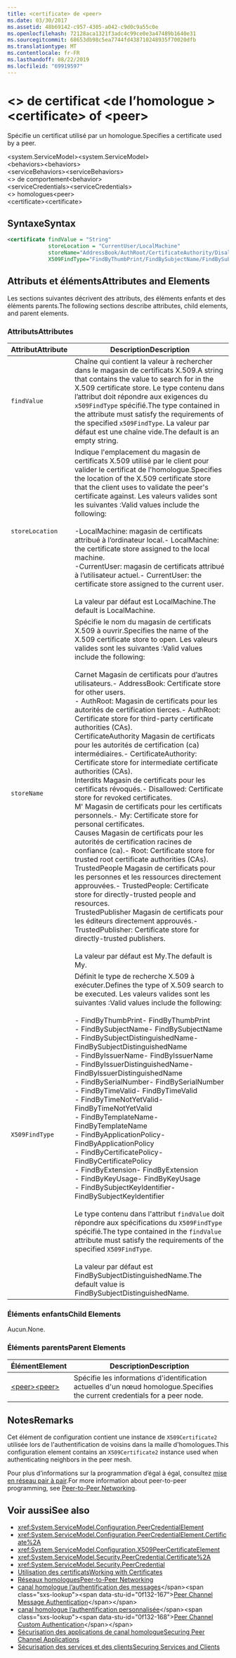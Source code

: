 ```yaml
---
title: <certificate> de <peer>
ms.date: 03/30/2017
ms.assetid: 48b69142-c957-4305-a042-c9d0c9a55c0e
ms.openlocfilehash: 72128aca1321f3adc4c99ce0e3a47489b1640e31
ms.sourcegitcommit: 68653db98c5ea7744fd438710248935f70020dfb
ms.translationtype: MT
ms.contentlocale: fr-FR
ms.lasthandoff: 08/22/2019
ms.locfileid: "69919597"
---
```

# <a name="certificate-of-peer"></a><span data-ttu-id="0f132-102">\<> de certificat \<de l’homologue ></span><span class="sxs-lookup"><span data-stu-id="0f132-102">\<certificate> of \<peer></span></span>
<span data-ttu-id="0f132-103">Spécifie un certificat utilisé par un homologue.</span><span class="sxs-lookup"><span data-stu-id="0f132-103">Specifies a certificate used by a peer.</span></span>  
  
 <span data-ttu-id="0f132-104">\<system.ServiceModel></span><span class="sxs-lookup"><span data-stu-id="0f132-104">\<system.ServiceModel></span></span>  
<span data-ttu-id="0f132-105">\<behaviors></span><span class="sxs-lookup"><span data-stu-id="0f132-105">\<behaviors></span></span>  
<span data-ttu-id="0f132-106">\<serviceBehaviors></span><span class="sxs-lookup"><span data-stu-id="0f132-106">\<serviceBehaviors></span></span>  
<span data-ttu-id="0f132-107">\<> de comportement</span><span class="sxs-lookup"><span data-stu-id="0f132-107">\<behavior></span></span>  
<span data-ttu-id="0f132-108">\<serviceCredentials></span><span class="sxs-lookup"><span data-stu-id="0f132-108">\<serviceCredentials></span></span>  
<span data-ttu-id="0f132-109">\<> homologues</span><span class="sxs-lookup"><span data-stu-id="0f132-109">\<peer></span></span>  
<span data-ttu-id="0f132-110">\<certificate></span><span class="sxs-lookup"><span data-stu-id="0f132-110">\<certificate></span></span>  
  
## <a name="syntax"></a><span data-ttu-id="0f132-111">Syntaxe</span><span class="sxs-lookup"><span data-stu-id="0f132-111">Syntax</span></span>  
  
```xml  
<certificate findValue = "String"
             storeLocation = "CurrentUser/LocalMachine"
             storeName="AddressBook/AuthRoot/CertificateAuthority/Disallowed/My/Root/TrustedPeople/TrustedPublisher"
             X509FindType="FindByThumbPrint/FindBySubjectName/FindBySubjectDistinguishedName/FindByIssuerName/FindByIssuerDistinguishedName/FindBySerialNumber/FindByTimeValid/FindByTimeNotYetValid/FindByTemplateName/FindByApplicationPolicy/FindByCertificatePolicy/FindByExtension/FindByKeyUsage/FindBySubjectKeyIdentifier" />
```  
  
## <a name="attributes-and-elements"></a><span data-ttu-id="0f132-112">Attributs et éléments</span><span class="sxs-lookup"><span data-stu-id="0f132-112">Attributes and Elements</span></span>  
 <span data-ttu-id="0f132-113">Les sections suivantes décrivent des attributs, des éléments enfants et des éléments parents.</span><span class="sxs-lookup"><span data-stu-id="0f132-113">The following sections describe attributes, child elements, and parent elements.</span></span>  
  
### <a name="attributes"></a><span data-ttu-id="0f132-114">Attributs</span><span class="sxs-lookup"><span data-stu-id="0f132-114">Attributes</span></span>  
  
|<span data-ttu-id="0f132-115">Attribut</span><span class="sxs-lookup"><span data-stu-id="0f132-115">Attribute</span></span>|<span data-ttu-id="0f132-116">Description</span><span class="sxs-lookup"><span data-stu-id="0f132-116">Description</span></span>|  
|---------------|-----------------|  
|`findValue`|<span data-ttu-id="0f132-117">Chaîne qui contient la valeur à rechercher dans le magasin de certificats X.509.</span><span class="sxs-lookup"><span data-stu-id="0f132-117">A string that contains the value to search for in the X.509 certificate store.</span></span> <span data-ttu-id="0f132-118">Le type contenu dans l’attribut doit répondre aux exigences du `x509FindType` spécifié.</span><span class="sxs-lookup"><span data-stu-id="0f132-118">The type contained in the attribute must satisfy the requirements of the specified `x509FindType`.</span></span> <span data-ttu-id="0f132-119">La valeur par défaut est une chaîne vide.</span><span class="sxs-lookup"><span data-stu-id="0f132-119">The default is an empty string.</span></span>|  
|`storeLocation`|<span data-ttu-id="0f132-120">Indique l'emplacement du magasin de certificats X.509 utilisé par le client pour valider le certificat de l'homologue.</span><span class="sxs-lookup"><span data-stu-id="0f132-120">Specifies the location of the X.509 certificate store that the client uses to validate the peer's certificate against.</span></span> <span data-ttu-id="0f132-121">Les valeurs valides sont les suivantes :</span><span class="sxs-lookup"><span data-stu-id="0f132-121">Valid values include the following:</span></span><br /><br /> <span data-ttu-id="0f132-122">-LocalMachine: magasin de certificats attribué à l’ordinateur local.</span><span class="sxs-lookup"><span data-stu-id="0f132-122">-   LocalMachine: the certificate store assigned to the local machine.</span></span><br /><span data-ttu-id="0f132-123">-CurrentUser: magasin de certificats attribué à l’utilisateur actuel.</span><span class="sxs-lookup"><span data-stu-id="0f132-123">-   CurrentUser: the certificate store assigned to the current user.</span></span><br /><br /> <span data-ttu-id="0f132-124">La valeur par défaut est LocalMachine.</span><span class="sxs-lookup"><span data-stu-id="0f132-124">The default is LocalMachine.</span></span>|  
|`storeName`|<span data-ttu-id="0f132-125">Spécifie le nom du magasin de certificats X.509 à ouvrir.</span><span class="sxs-lookup"><span data-stu-id="0f132-125">Specifies the name of the X.509 certificate store to open.</span></span> <span data-ttu-id="0f132-126">Les valeurs valides sont les suivantes :</span><span class="sxs-lookup"><span data-stu-id="0f132-126">Valid values include the following:</span></span><br /><br /> <span data-ttu-id="0f132-127">Carnet Magasin de certificats pour d’autres utilisateurs.</span><span class="sxs-lookup"><span data-stu-id="0f132-127">-   AddressBook: Certificate store for other users.</span></span><br /><span data-ttu-id="0f132-128">-   AuthRoot: Magasin de certificats pour les autorités de certification tierces.</span><span class="sxs-lookup"><span data-stu-id="0f132-128">-   AuthRoot: Certificate store for third-party certificate authorities (CAs).</span></span><br /><span data-ttu-id="0f132-129">CertificateAuthority Magasin de certificats pour les autorités de certification (ca) intermédiaires.</span><span class="sxs-lookup"><span data-stu-id="0f132-129">-   CertificateAuthority: Certificate store for intermediate certificate authorities (CAs).</span></span><br /><span data-ttu-id="0f132-130">Interdits Magasin de certificats pour les certificats révoqués.</span><span class="sxs-lookup"><span data-stu-id="0f132-130">-   Disallowed: Certificate store for revoked certificates.</span></span><br /><span data-ttu-id="0f132-131">M' Magasin de certificats pour les certificats personnels.</span><span class="sxs-lookup"><span data-stu-id="0f132-131">-   My: Certificate store for personal certificates.</span></span><br /><span data-ttu-id="0f132-132">Causes Magasin de certificats pour les autorités de certification racines de confiance (ca).</span><span class="sxs-lookup"><span data-stu-id="0f132-132">-   Root: Certificate store for trusted root certificate authorities (CAs).</span></span><br /><span data-ttu-id="0f132-133">TrustedPeople Magasin de certificats pour les personnes et les ressources directement approuvées.</span><span class="sxs-lookup"><span data-stu-id="0f132-133">-   TrustedPeople: Certificate store for directly-trusted people and resources.</span></span><br /><span data-ttu-id="0f132-134">TrustedPublisher Magasin de certificats pour les éditeurs directement approuvés.</span><span class="sxs-lookup"><span data-stu-id="0f132-134">-   TrustedPublisher: Certificate store for directly-trusted publishers.</span></span><br /><br /> <span data-ttu-id="0f132-135">La valeur par défaut est My.</span><span class="sxs-lookup"><span data-stu-id="0f132-135">The default is My.</span></span>|  
|`X509FindType`|<span data-ttu-id="0f132-136">Définit le type de recherche X.509 à exécuter.</span><span class="sxs-lookup"><span data-stu-id="0f132-136">Defines the type of X.509 search to be executed.</span></span> <span data-ttu-id="0f132-137">Les valeurs valides sont les suivantes :</span><span class="sxs-lookup"><span data-stu-id="0f132-137">Valid values include the following:</span></span><br /><br /> <span data-ttu-id="0f132-138">-   FindByThumbPrint</span><span class="sxs-lookup"><span data-stu-id="0f132-138">-   FindByThumbPrint</span></span><br /><span data-ttu-id="0f132-139">-   FindBySubjectName</span><span class="sxs-lookup"><span data-stu-id="0f132-139">-   FindBySubjectName</span></span><br /><span data-ttu-id="0f132-140">-   FindBySubjectDistinguishedName</span><span class="sxs-lookup"><span data-stu-id="0f132-140">-   FindBySubjectDistinguishedName</span></span><br /><span data-ttu-id="0f132-141">-   FindByIssuerName</span><span class="sxs-lookup"><span data-stu-id="0f132-141">-   FindByIssuerName</span></span><br /><span data-ttu-id="0f132-142">-   FindByIssuerDistinguishedName</span><span class="sxs-lookup"><span data-stu-id="0f132-142">-   FindByIssuerDistinguishedName</span></span><br /><span data-ttu-id="0f132-143">-   FindBySerialNumber</span><span class="sxs-lookup"><span data-stu-id="0f132-143">-   FindBySerialNumber</span></span><br /><span data-ttu-id="0f132-144">-   FindByTimeValid</span><span class="sxs-lookup"><span data-stu-id="0f132-144">-   FindByTimeValid</span></span><br /><span data-ttu-id="0f132-145">-   FindByTimeNotYetValid</span><span class="sxs-lookup"><span data-stu-id="0f132-145">-   FindByTimeNotYetValid</span></span><br /><span data-ttu-id="0f132-146">-   FindByTemplateName</span><span class="sxs-lookup"><span data-stu-id="0f132-146">-   FindByTemplateName</span></span><br /><span data-ttu-id="0f132-147">-   FindByApplicationPolicy</span><span class="sxs-lookup"><span data-stu-id="0f132-147">-   FindByApplicationPolicy</span></span><br /><span data-ttu-id="0f132-148">-   FindByCertificatePolicy</span><span class="sxs-lookup"><span data-stu-id="0f132-148">-   FindByCertificatePolicy</span></span><br /><span data-ttu-id="0f132-149">-   FindByExtension</span><span class="sxs-lookup"><span data-stu-id="0f132-149">-   FindByExtension</span></span><br /><span data-ttu-id="0f132-150">-   FindByKeyUsage</span><span class="sxs-lookup"><span data-stu-id="0f132-150">-   FindByKeyUsage</span></span><br /><span data-ttu-id="0f132-151">-   FindBySubjectKeyIdentifier</span><span class="sxs-lookup"><span data-stu-id="0f132-151">-   FindBySubjectKeyIdentifier</span></span><br /><br /> <span data-ttu-id="0f132-152">Le type contenu dans l'attribut `findValue` doit répondre aux spécifications du `X509FindType` spécifié.</span><span class="sxs-lookup"><span data-stu-id="0f132-152">The type contained in the `findValue` attribute must satisfy the requirements of the specified `X509FindType`.</span></span><br /><br /> <span data-ttu-id="0f132-153">La valeur par défaut est FindBySubjectDistinguishedName.</span><span class="sxs-lookup"><span data-stu-id="0f132-153">The default value is FindBySubjectDistinguishedName.</span></span>|  
  
### <a name="child-elements"></a><span data-ttu-id="0f132-154">Éléments enfants</span><span class="sxs-lookup"><span data-stu-id="0f132-154">Child Elements</span></span>  
 <span data-ttu-id="0f132-155">Aucun.</span><span class="sxs-lookup"><span data-stu-id="0f132-155">None.</span></span>  
  
### <a name="parent-elements"></a><span data-ttu-id="0f132-156">Éléments parents</span><span class="sxs-lookup"><span data-stu-id="0f132-156">Parent Elements</span></span>  
  
|<span data-ttu-id="0f132-157">Élément</span><span class="sxs-lookup"><span data-stu-id="0f132-157">Element</span></span>|<span data-ttu-id="0f132-158">Description</span><span class="sxs-lookup"><span data-stu-id="0f132-158">Description</span></span>|  
|-------------|-----------------|  
|[<span data-ttu-id="0f132-159">\<peer></span><span class="sxs-lookup"><span data-stu-id="0f132-159">\<peer></span></span>](peer-of-servicecredentials.md)|<span data-ttu-id="0f132-160">Spécifie les informations d'identification actuelles d'un nœud homologue.</span><span class="sxs-lookup"><span data-stu-id="0f132-160">Specifies the current credentials for a peer node.</span></span>|  
  
## <a name="remarks"></a><span data-ttu-id="0f132-161">Notes</span><span class="sxs-lookup"><span data-stu-id="0f132-161">Remarks</span></span>  
 <span data-ttu-id="0f132-162">Cet élément de configuration contient une instance de `X509Certificate2` utilisée lors de l'authentification de voisins dans la maille d'homologues.</span><span class="sxs-lookup"><span data-stu-id="0f132-162">This configuration element contains an `X509Certificate2` instance used when authenticating neighbors in the peer mesh.</span></span>  
  
 <span data-ttu-id="0f132-163">Pour plus d’informations sur la programmation d’égal à égal, consultez [mise en réseau pair à pair](../../../wcf/feature-details/peer-to-peer-networking.md).</span><span class="sxs-lookup"><span data-stu-id="0f132-163">For more information about peer-to-peer programming, see [Peer-to-Peer Networking](../../../wcf/feature-details/peer-to-peer-networking.md).</span></span>  
  
## <a name="see-also"></a><span data-ttu-id="0f132-164">Voir aussi</span><span class="sxs-lookup"><span data-stu-id="0f132-164">See also</span></span>

- <xref:System.ServiceModel.Configuration.PeerCredentialElement>
- <xref:System.ServiceModel.Configuration.PeerCredentialElement.Certificate%2A>
- <xref:System.ServiceModel.Configuration.X509PeerCertificateElement>
- <xref:System.ServiceModel.Security.PeerCredential.Certificate%2A>
- <xref:System.ServiceModel.Security.PeerCredential>
- [<span data-ttu-id="0f132-165">Utilisation des certificats</span><span class="sxs-lookup"><span data-stu-id="0f132-165">Working with Certificates</span></span>](../../../wcf/feature-details/working-with-certificates.md)
- [<span data-ttu-id="0f132-166">Réseaux homologues</span><span class="sxs-lookup"><span data-stu-id="0f132-166">Peer-to-Peer Networking</span></span>](../../../wcf/feature-details/peer-to-peer-networking.md)
- <span data-ttu-id="0f132-167">[canal homologue l’authentification des messages](https://docs.microsoft.com/previous-versions/dotnet/netframework-3.5/aa967730(v=vs.90))</span><span class="sxs-lookup"><span data-stu-id="0f132-167">[Peer Channel Message Authentication](https://docs.microsoft.com/previous-versions/dotnet/netframework-3.5/aa967730(v=vs.90))</span></span>
- <span data-ttu-id="0f132-168">[canal homologue l’authentification personnalisée](https://docs.microsoft.com/previous-versions/dotnet/netframework-3.5/ms751447(v=vs.90))</span><span class="sxs-lookup"><span data-stu-id="0f132-168">[Peer Channel Custom Authentication](https://docs.microsoft.com/previous-versions/dotnet/netframework-3.5/ms751447(v=vs.90))</span></span>
- [<span data-ttu-id="0f132-169">Sécurisation des applications de canal homologue</span><span class="sxs-lookup"><span data-stu-id="0f132-169">Securing Peer Channel Applications</span></span>](../../../wcf/feature-details/securing-peer-channel-applications.md)
- [<span data-ttu-id="0f132-170">Sécurisation des services et des clients</span><span class="sxs-lookup"><span data-stu-id="0f132-170">Securing Services and Clients</span></span>](../../../wcf/feature-details/securing-services-and-clients.md)
